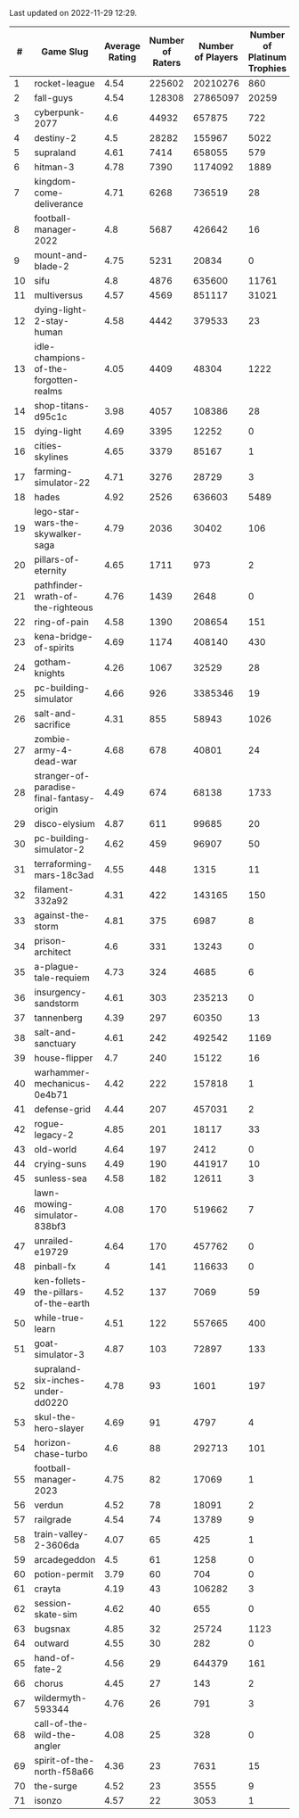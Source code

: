 Last updated on 2022-11-29 12:29.


|#|Game Slug|Average Rating|Number of Raters|Number of Players|Number of Platinum Trophies|Max Rarity (%)|
|---|---|---|---|---|---|---|
|1|rocket-league|4.54|225602|20210276|860|76|
|2|fall-guys|4.54|128308|27865097|20259|5|
|3|cyberpunk-2077|4.6|44932|657875|722|62|
|4|destiny-2|4.5|28282|155967|5022|95|
|5|supraland|4.61|7414|658055|579|99|
|6|hitman-3|4.78|7390|1174092|1889|48|
|7|kingdom-come-deliverance|4.71|6268|736519|28|30|
|8|football-manager-2022|4.8|5687|426642|16|49|
|9|mount-and-blade-2|4.75|5231|20834|0|7|
|10|sifu|4.8|4876|635600|11761|96|
|11|multiversus|4.57|4569|851117|31021|78|
|12|dying-light-2-stay-human|4.58|4442|379533|23|0.9|
|13|idle-champions-of-the-forgotten-realms|4.05|4409|48304|1222|2|
|14|shop-titans-d95c1c|3.98|4057|108386|28|98|
|15|dying-light|4.69|3395|12252|0|96|
|16|cities-skylines|4.65|3379|85167|1|74|
|17|farming-simulator-22|4.71|3276|28729|3|80|
|18|hades|4.92|2526|636603|5489|89|
|19|lego-star-wars-the-skywalker-saga|4.79|2036|30402|106|98|
|20|pillars-of-eternity|4.65|1711|973|2|80|
|21|pathfinder-wrath-of-the-righteous|4.76|1439|2648|0|41|
|22|ring-of-pain|4.58|1390|208654|151|96|
|23|kena-bridge-of-spirits|4.69|1174|408140|430|94|
|24|gotham-knights|4.26|1067|32529|28|0.4|
|25|pc-building-simulator|4.66|926|3385346|19|48|
|26|salt-and-sacrifice|4.31|855|58943|1026|91|
|27|zombie-army-4-dead-war|4.68|678|40801|24|67|
|28|stranger-of-paradise-final-fantasy-origin|4.49|674|68138|1733|98|
|29|disco-elysium|4.87|611|99685|20|28|
|30|pc-building-simulator-2|4.62|459|96907|50|75|
|31|terraforming-mars-18c3ad|4.55|448|1315|11|77|
|32|filament-332a92|4.31|422|143165|150|93|
|33|against-the-storm|4.81|375|6987|8|28|
|34|prison-architect|4.6|331|13243|0|36|
|35|a-plague-tale-requiem|4.73|324|4685|6|93|
|36|insurgency-sandstorm|4.61|303|235213|0|6|
|37|tannenberg|4.39|297|60350|13|86|
|38|salt-and-sanctuary|4.61|242|492542|1169|83|
|39|house-flipper|4.7|240|15122|16|93|
|40|warhammer-mechanicus-0e4b71|4.42|222|157818|1|24|
|41|defense-grid|4.44|207|457031|2|80|
|42|rogue-legacy-2|4.85|201|18117|33|1|
|43|old-world|4.64|197|2412|0|85|
|44|crying-suns|4.49|190|441917|10|65|
|45|sunless-sea|4.58|182|12611|3|37|
|46|lawn-mowing-simulator-838bf3|4.08|170|519662|7|87|
|47|unrailed-e19729|4.64|170|457762|0|4|
|48|pinball-fx|4|141|116633|0|86|
|49|ken-follets-the-pillars-of-the-earth|4.52|137|7069|59|49|
|50|while-true-learn|4.51|122|557665|400|93|
|51|goat-simulator-3|4.87|103|72897|133|91|
|52|supraland-six-inches-under-dd0220|4.78|93|1601|197|99|
|53|skul-the-hero-slayer|4.69|91|4797|4|96|
|54|horizon-chase-turbo|4.6|88|292713|101|83|
|55|football-manager-2023|4.75|82|17069|1|80|
|56|verdun|4.52|78|18091|2|73|
|57|railgrade|4.54|74|13789|9|98|
|58|train-valley-2-3606da|4.07|65|425|1|89|
|59|arcadegeddon|4.5|61|1258|0|93|
|60|potion-permit|3.79|60|704|0|98|
|61|crayta|4.19|43|106282|3|23|
|62|session-skate-sim|4.62|40|655|0|27|
|63|bugsnax|4.85|32|25724|1123|97|
|64|outward|4.55|30|282|0|78|
|65|hand-of-fate-2|4.56|29|644379|161|72|
|66|chorus|4.45|27|143|2|85|
|67|wildermyth-593344|4.76|26|791|3|3|
|68|call-of-the-wild-the-angler|4.08|25|328|0|91|
|69|spirit-of-the-north-f58a66|4.36|23|7631|15|60|
|70|the-surge|4.52|23|3555|9|94|
|71|isonzo|4.57|22|3053|1|61|
